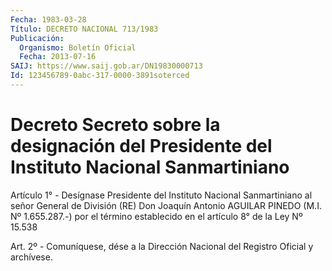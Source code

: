 ```yaml
---
Fecha: 1983-03-28
Título: DECRETO NACIONAL 713/1983
Publicación:
  Organismo: Boletín Oficial
  Fecha: 2013-07-16
SAIJ: https://www.saij.gob.ar/DN19830000713
Id: 123456789-0abc-317-0000-3891soterced
---
```

# Decreto Secreto sobre la designación del Presidente del Instituto Nacional Sanmartiniano

<a id="1"></a>
Artículo 1° - Desígnase Presidente del Instituto Nacional Sanmartiniano al señor General de División (RE) Don Joaquín Antonio AGUILAR PINEDO (M.I. Nº 1.655.287.-) por el término establecido en el artículo 8° de la Ley Nº 15.538

<a id="2"></a>
Art. 2º - Comuníquese, dése a la Dirección Nacional del Registro Oficial y archívese.
